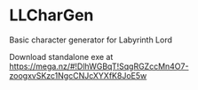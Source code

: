 # LLCharGen
Basic character generator for Labyrinth Lord

Download standalone exe at
https://mega.nz/#!DlhWGBqT!SqgRGZccMn4O7-zoogxvSKzc1NgcCNJcXYXfK8JoE5w
